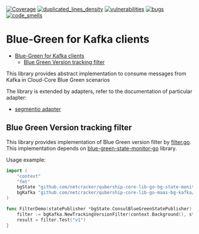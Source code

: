 [![Coverage](https://sonarcloud.io/api/project_badges/measure?metric=coverage&project=Netcracker_qubership-core-lib-go-bg-kafka)](https://sonarcloud.io/summary/overall?id=Netcracker_qubership-core-lib-go-bg-kafka)
[![duplicated_lines_density](https://sonarcloud.io/api/project_badges/measure?metric=duplicated_lines_density&project=Netcracker_qubership-core-lib-go-bg-kafka)](https://sonarcloud.io/summary/overall?id=Netcracker_qubership-core-lib-go-bg-kafka)
[![vulnerabilities](https://sonarcloud.io/api/project_badges/measure?metric=vulnerabilities&project=Netcracker_qubership-core-lib-go-bg-kafka)](https://sonarcloud.io/summary/overall?id=Netcracker_qubership-core-lib-go-bg-kafka)
[![bugs](https://sonarcloud.io/api/project_badges/measure?metric=bugs&project=Netcracker_qubership-core-lib-go-bg-kafka)](https://sonarcloud.io/summary/overall?id=Netcracker_qubership-core-lib-go-bg-kafka)
[![code_smells](https://sonarcloud.io/api/project_badges/measure?metric=code_smells&project=Netcracker_qubership-core-lib-go-bg-kafka)](https://sonarcloud.io/summary/overall?id=Netcracker_qubership-core-lib-go-bg-kafka)

# Blue-Green for Kafka clients

<!-- TOC -->
* [Blue-Green for Kafka clients](#blue-green-for-kafka-clients)
  * [Blue Green Version tracking filter](#blue-green-version-tracking-filter)
<!-- TOC -->

This library provides abstract implementation to consume messages from Kafka in Cloud-Core Blue Green scenarios

The library is extended by adapters, refer to the documentation of particular adapter:
* [segmentio adapter](https://github.com/netcracker/qubership-core-lib-go-maas-bg-segmentio)

## Blue Green Version tracking filter
This library provides implementation of Blue Green version filter by [filter.go](filter.go).  
This implementation depends on [blue-green-state-monitor-go](https://github.com/netcracker/qubership-core-lib-go-bg-state-monitor/v2) library.

Usage example:
```go
import (
    "context"
    "fmt"
    bgState "github.com/netcracker/qubership-core-lib-go-bg-state-monitor/v2"
    bgKafka "github.com/netcracker/qubership-core-lib-go-maas-bg-kafka/v3"
)

func FilterDemo(statePublisher *bgState.ConsulBlueGreenStatePublisher) {
    filter := bgKafka.NewTrackingVersionFilter(context.Background(), statePublisher)
    result = filter.Test("v1")
}

```

